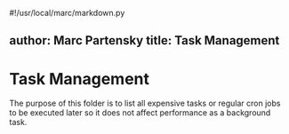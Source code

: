 #!/usr/local/marc/markdown.py

author: Marc Partensky
title: Task Management
---
# Task Management

The purpose of this folder is to list all expensive tasks or regular cron jobs to be executed later so it does not affect performance as a background task.
